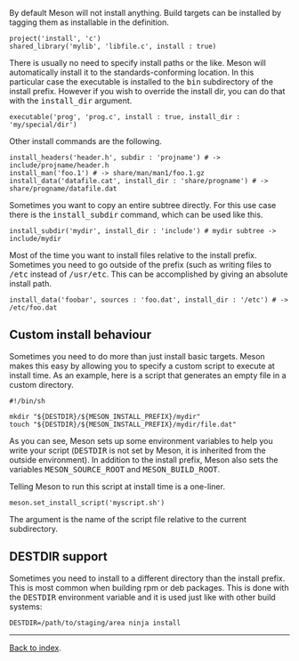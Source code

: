 By default Meson will not install anything. Build targets can be installed by tagging them as installable in the definition.

    project('install', 'c')
    shared_library('mylib', 'libfile.c', install : true)

There is usually no need to specify install paths or the like. Meson will automatically install it to the standards-conforming location. In this particular case the executable is installed to the <tt>bin</tt> subdirectory of the install prefix. However if you wish to override the install dir, you can do that with the <tt>install_dir</tt> argument.

    executable('prog', 'prog.c', install : true, install_dir : 'my/special/dir')

Other install commands are the following.

    install_headers('header.h', subdir : 'projname') # -> include/projname/header.h
    install_man('foo.1') # -> share/man/man1/foo.1.gz
    install_data('datafile.cat', install_dir : 'share/progname') # -> share/progname/datafile.dat

Sometimes you want to copy an entire subtree directly. For this use case there is the <tt>install_subdir</tt> command, which can be used like this.

    install_subdir('mydir', install_dir : 'include') # mydir subtree -> include/mydir

Most of the time you want to install files relative to the install prefix. Sometimes you need to go outside of the prefix (such as writing files to <tt>/etc</tt> instead of <tt>/usr/etc</tt>. This can be accomplished by giving an absolute install path.

    install_data('foobar', sources : 'foo.dat', install_dir : '/etc') # -> /etc/foo.dat

## Custom install behaviour ##

Sometimes you need to do more than just install basic targets. Meson makes this easy by allowing you to specify a custom script to execute at install time. As an example, here is a script that generates an empty file in a custom directory.

    #!/bin/sh

    mkdir "${DESTDIR}/${MESON_INSTALL_PREFIX}/mydir"
    touch "${DESTDIR}/${MESON_INSTALL_PREFIX}/mydir/file.dat"

As you can see, Meson sets up some environment variables to help you write your script (<tt>DESTDIR</tt> is not set by Meson, it is inherited from the outside environment). In addition to the install prefix, Meson also sets the variables <tt>MESON_SOURCE_ROOT</tt> and <tt>MESON_BUILD_ROOT</tt>.

Telling Meson to run this script at install time is a one-liner.

    meson.set_install_script('myscript.sh')

The argument is the name of the script file relative to the current subdirectory.

## DESTDIR support ##

Sometimes you need to install to a different directory than the install prefix. This is most common when building rpm or deb packages. This is done with the <tt>DESTDIR</tt> environment variable and it is used just like with other build systems:

    DESTDIR=/path/to/staging/area ninja install

---

[Back to index](Manual).